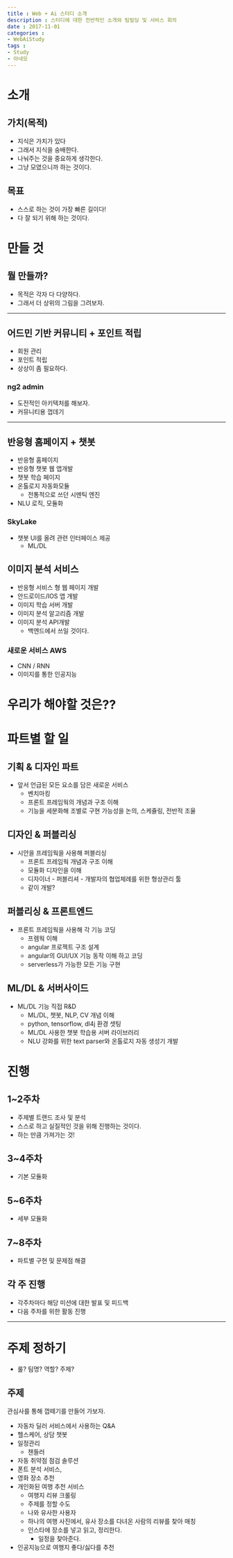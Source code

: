```yaml
---
title : Web + Ai 스터디 소개
description : 스터디에 대한 전반적인 소개와 팀빌딩 및 서비스 회의
date : 2017-11-01
categories :
- WebAiStudy
tags :
- Study
- 아네모
---
```



# 소개

## 가치(목적)
- 지식은 가치가 있다
- 그래서 지식을 숭배한다.
- 나눠주는 것을 중요하게 생각한다.
- 그냥 모였으니까 하는 것이다.

## 목표
- 스스로 하는 것이 가장 빠른 길이다!
- 다 잘 되기 위해 하는 것이다.

# 만들 것

## 뭘 만들까?
- 목적은 각자 다 다양하다.
- 그래서 더 상위의 그림을 그려보자.

---

## 어드민 기반 커뮤니티 + 포인트 적립
- 회원 관리
- 포인트 적립
- 상상이 좀 필요하다.

### ng2 admin
- 도전적인 아키텍처를 해보자.
- 커뮤니티용 껍데기

---

## 반응형 홈페이지 + 챗봇
- 반응형 홈페이지
- 반응형 챗봇 웹 앱개발
- 챗봇 학습 페이지
- 온톨로지 자동화모듈
   - 전통적으로 쓰던 시멘틱 엔진
- NLU 로직, 모듈화

### SkyLake
- 챗봇 UI를 올려 관련 인터페이스 제공
  - ML/DL

## 이미지 분석 서비스
- 반응형 서비스 형 웹 페이지 개발
- 안드로이드/IOS 앱 개발
- 이미지 학습 서버 개발
- 이미지 분석 알고리즘 개발
- 이미지 분석 API개발
   - 백엔드에서 쓰일 것이다.

### 새로운 서비스 AWS
- CNN / RNN
- 이미지를 통한 인공지능

# 우리가 해야할 것은??

# 파트별 할 일

## 기획 & 디자인 파트
- 앞서 언급된 모든 요소를 담은 새로운 서비스
   - 벤치마킹
   - 프론트 프레임웍의 개념과 구조 이해
   - 기능을 세분화해 조별로 구현 가능성을 논의, 스케쥴링, 전반적 조율

## 디자인 & 퍼블리싱
- 시안을 프레임웍을 사용해 퍼블리싱
   - 프론트 프레임웍 개념과 구조 이해
   - 모듈화 디자인을 이해
   - 디자이너 - 퍼블리셔 - 개발자의 협업체례를 위한 형상관리 툴
   - 같이 개발?

## 퍼블리싱 & 프론트엔드
- 프론트 프레임웍을 사용해 각 기능 코딩
   - 프렘웍 이해
   - angular 프로젝트 구조 설계
   - angular의 GUI/UX 기능 동작 이해 하고 코딩
   - serverless가 가능한 모든 기능 구현

## ML/DL & 서버사이드
- ML/DL 기능 직접 R&D
   - ML/DL, 챗봇, NLP, CV 개념 이해
   - python, tensorflow, dl4j 환경 셋팅
   - ML/DL 사용한 챗봇 학습용 서버 라이브러리
   - NLU 강화를 위한 text parser와 온톨로지 자동 생성기 개발

# 진행

## 1~2주차
- 주제별 트랜드 조사 및 분석
- 스스로 하고 실질적인 것을 위해 진행하는 것이다.
- 하는 만큼 가져가는 것!

## 3~4주차
- 기본 모듈화

## 5~6주차
- 세부 모듈화

## 7~8주차
- 파트별 구현 및 문제점 해결

## 각 주 진행
- 각주차마다 해당 미션에 대한 발표 및 피드백
- 다음 주차를 위한 활동 진행

---

# 주제 정하기
- 룰? 팀명? 역할? 주제?

## 주제

관심사를 통해 껍떼기를 만들어 가보자.

- 자동차 딜러 서비스에서 사용하는 Q&A
- 헬스케어, 상담 챗봇
- 일정관리
   - 챈들러
- 자동 취약점 점검 솔루션
- 폰트 분석 서비스,
- 영화 장소 추천
- 개인화된 여행 추천 서비스
   - 여행지 리뷰 크롤링
   - 주제를 정할 수도
   - 나와 유사한 사용자
   - 하나의 여행 사진에서, 유사 장소를 다녀온 사람의 리뷰를 찾아 매칭
   - 인스타에 장소를 넣고 읽고, 정리한다.
      - 일정을 찾아준다.
- 인공지능으로 여행지 좋다/싫다를 추천
